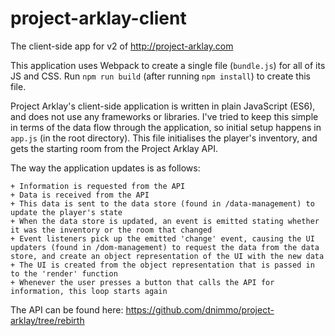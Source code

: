 # project-arklay-client

The client-side app for v2 of http://project-arklay.com

This application uses Webpack to create a single file (`bundle.js`) for all of its JS and CSS. Run `npm run build` (after running `npm install`) to create this file.

Project Arklay's client-side application is written in plain JavaScript (ES6), and does not use any frameworks or libraries. I've tried to keep this simple in terms of the data flow through the application, so initial setup happens in `app.js` (in the root directory). This file initialises the player's inventory, and gets the starting room from the Project Arklay API.

The way the application updates is as follows:
```
+ Information is requested from the API
+ Data is received from the API
+ This data is sent to the data store (found in /data-management) to update the player's state
+ When the data store is updated, an event is emitted stating whether it was the inventory or the room that changed
+ Event listeners pick up the emitted 'change' event, causing the UI updaters (found in /dom-management) to request the data from the data store, and create an object representation of the UI with the new data
+ The UI is created from the object representation that is passed in to the 'render' function
+ Whenever the user presses a button that calls the API for information, this loop starts again
```

The API can be found here: https://github.com/dnimmo/project-arklay/tree/rebirth

